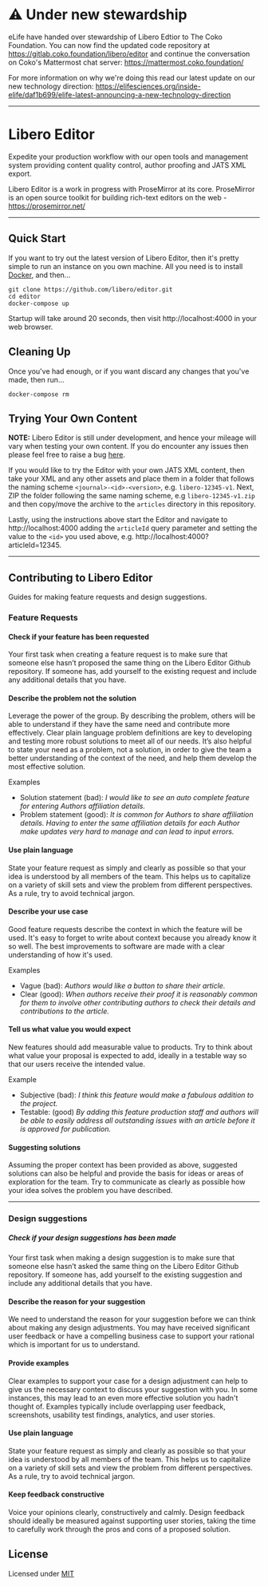 # ⚠️ Under new stewardship
eLife have handed over stewardship of Libero Edtior to The Coko Foundation. You can now find the updated code repository at https://gitlab.coko.foundation/libero/editor and continue the conversation on Coko's Mattermost chat server: https://mattermost.coko.foundation/

For more information on why we're doing this read our latest update on our new technology direction: https://elifesciences.org/inside-elife/daf1b699/elife-latest-announcing-a-new-technology-direction

---

# Libero Editor

Expedite your production workflow with our open tools and management system providing content quality control, author proofing and JATS XML export.

Libero Editor is a work in progress with ProseMirror at its core. ProseMirror is an open source toolkit for building rich-text editors on the web - https://prosemirror.net/

---

## Quick Start

If you want to try out the latest version of Libero Editor, then it's pretty simple to run an instance on you own machine. All you need is to install [Docker](https://www.docker.com/), and then...

```
git clone https://github.com/libero/editor.git
cd editor
docker-compose up
```

Startup will take around 20 seconds, then visit http://localhost:4000 in your web browser.

## Cleaning Up

Once you've had enough, or if you want discard any changes that you've made, then run...

```
docker-compose rm
```
## Trying Your Own Content

**NOTE:** Libero Editor is still under development, and hence your mileage will vary when testing your own content. If you do encounter any issues then please feel free to raise a bug [here](https://github.com/libero/editor/issues/new/choose).

If you would like to try the Editor with your own JATS XML content, then take your XML and any other assets and place them in a folder that follows the naming scheme `<journal>-<id>-<version>`, e.g. `libero-12345-v1`. Next, ZIP the folder following the same naming scheme, e.g `libero-12345-v1.zip` and then copy/move the archive to the `articles` directory in this repository.

Lastly, using the instructions above start the Editor and navigate to http://localhost:4000 adding the `articleId` query parameter and setting the value to the `<id>` you used above, e.g. http://localhost:4000?articleId=12345.

---

## Contributing to Libero Editor

Guides for making feature requests and design suggestions.

### Feature Requests

#### Check if your feature has been requested

Your first task when creating a feature request is to make sure that someone else hasn’t proposed the same thing on the Libero Editor Github repository. If someone has, add yourself to the existing request and include any additional details that you have. 

#### Describe the problem not the solution

Leverage the power of the group. By describing the problem, others will be able to understand if they have the same need and contribute more effectively. Clear plain language problem definitions are key to developing and testing more robust solutions to meet all of our needs. It’s also helpful to state your need as a problem, not a solution, in order to give the team a better understanding of the context of the need, and help them develop the most effective solution.

Examples

* Solution statement (bad): _I would like to see an auto complete feature for entering Authors affiliation details._
* Problem statement (good): _It is common for Authors to share affiliation details. Having to enter the same affiliation details for each Author make updates very hard to manage and can lead to input errors._

#### Use plain language

State your feature request as simply and clearly as possible so that your idea is understood by all members of the team. This helps us to capitalize on a variety of skill sets and view the problem from different perspectives. As a rule, try to avoid technical jargon.

#### Describe your use case

Good feature requests describe the context in which the feature will be used. It's easy to forget to write about context because you already know it so well. The best improvements to software are made with a clear understanding of how it's used.

Examples

* Vague (bad): _Authors would like a button to share their article._
* Clear (good): _When authors receive their proof it is reasonably common for them to involve other contributing authors to check their details and contributions to the article._

#### Tell us what value you would expect

New features should add measurable value to products. Try to think about what value your proposal is expected to add, ideally in a testable way so that our users receive the intended value.

Example

* Subjective (bad): _I think this feature would make a fabulous addition to the project._
* Testable: (good) _By adding this feature production staff and authors will be able to easily address all outstanding issues with an article before it is approved for publication._

#### Suggesting solutions

Assuming the proper context has been provided as above, suggested solutions can also be helpful and provide the basis for ideas or areas of exploration for the team. Try to communicate as clearly as possible how your idea solves the problem you have described.

---

### Design suggestions

##### Check if your design suggestions has been made

Your first task when making a design suggestion is to make sure that someone else hasn’t asked the same thing on the Libero Editor Github repository. If someone has, add yourself to the existing suggestion and include any additional details that you have.

#### Describe the reason for your suggestion

We need to understand the reason for your suggestion before we can think about making any design adjustments. You may have received significant user feedback or have a compelling business case to support your rational which is important for us to understand. 

#### Provide examples

Clear examples to support your case for a design adjustment can help to give us the necessary context to discuss your suggestion with you. In some instances, this may lead to an even more effective solution you hadn't thought of. Examples typically include overlapping user feedback, screenshots, usability test findings, analytics, and user stories.

#### Use plain language

State your feature request as simply and clearly as possible so that your idea is understood by all members of the team. This helps us to capitalize on a variety of skill sets and view the problem from different perspectives. As a rule, try to avoid technical jargon.

#### Keep feedback constructive

Voice your opinions clearly, constructively and calmly. Design feedback should ideally be measured against supporting user stories, taking the time to carefully work through the pros and cons of a proposed solution.

## License

Licensed under [MIT](https://github.com/libero/editor/blob/master/LICENSE.md)
